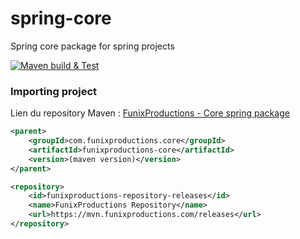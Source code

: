 # spring-core

Spring core package for spring projects

[![Maven build & Test](https://github.com/FunixProductions/spring-core/actions/workflows/test-build.yml/badge.svg?branch=master)](https://github.com/FunixProductions/spring-core/actions/workflows/test-build.yml)

### Importing project

Lien du repository Maven : [FunixProductions - Core spring package](https://repo.maven.apache.org/maven2/com/funixproductions/core/funixproductions-core/)

```xml
<parent>
    <groupId>com.funixproductions.core</groupId>
    <artifactId>funixproductions-core</artifactId>
    <version>(maven version)</version>
</parent>

<repository>
    <id>funixproductions-repository-releases</id>
    <name>FunixProductions Repository</name>
    <url>https://mvn.funixproductions.com/releases</url>
</repository>
```
